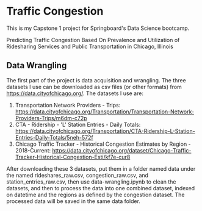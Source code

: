 # Traffic Congestion

This is my Capstone 1 project for Springboard's Data Science bootcamp.

Predicting Traffic Congestion Based On Prevalence and Utilization of Ridesharing Services and Public Transportation in Chicago, Illinois

## Data Wrangling

The first part of the project is data acquisition and wrangling. The three datasets I use can be downloaded as csv files (or other formats) from https://data.cityofchicago.org/. The datasets I use are:

1. Transportation Network Providers - Trips: https://data.cityofchicago.org/Transportation/Transportation-Network-Providers-Trips/m6dm-c72p
2. CTA - Ridership - 'L' Station Entries - Daily Totals: https://data.cityofchicago.org/Transportation/CTA-Ridership-L-Station-Entries-Daily-Totals/5neh-572f
3. Chicago Traffic Tracker - Historical Congestion Estimates by Region - 2018-Current: https://data.cityofchicago.org/dataset/Chicago-Traffic-Tracker-Historical-Congestion-Esti/kf7e-cur8


After downloading these 3 datasets, put them in a folder named data under the named rideshares_raw.csv, congestion_raw.csv, and station_entries_raw.csv, then use data-wrangling.ipynb to clean the datasets, and then to process the data into one combined dataset, indexed on datetime and the regions as defined by the congestion dataset. The processed data will be saved in the same data folder.
